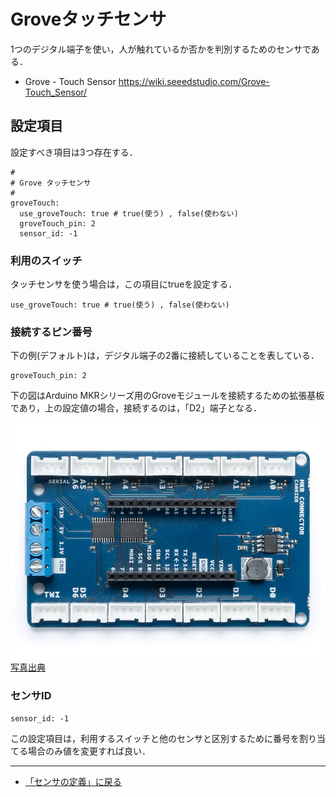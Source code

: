 # Groveタッチセンサ

1つのデジタル端子を使い，人が触れているか否かを判別するためのセンサである．

- Grove - Touch Sensor https://wiki.seeedstudio.com/Grove-Touch_Sensor/


## 設定項目
設定すべき項目は3つ存在する．

```
#
# Grove タッチセンサ
#
groveTouch:
  use_groveTouch: true # true(使う) , false(使わない)
  groveTouch_pin: 2
  sensor_id: -1
```

### 利用のスイッチ
タッチセンサを使う場合は，この項目にtrueを設定する．
```
use_groveTouch: true # true(使う) , false(使わない)
```


### 接続するピン番号

下の例(デフォルト)は，デジタル端子の2番に接続していることを表している．
```
groveTouch_pin: 2
```

下の図はArduino MKRシリーズ用のGroveモジュールを接続するための拡張基板であり，上の設定値の場合，接続するのは，「D2」端子となる．

![Alt text](../../images/MKR_carrier.png)
[写真出典](https://store-usa.arduino.cc/products/arduino-mkr-connector-carrier-grove-compatible)


### センサID
```
sensor_id: -1
```
この設定項目は，利用するスイッチと他のセンサと区別するために番号を割り当てる場合のみ値を変更すれば良い．


***

- [「センサの定義」に戻る](../SensorDefinition.md)
